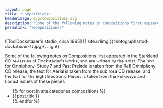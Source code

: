 ```yaml
---
layout: page
title: "Compositions"
headerimage: svg/compositions.svg
description: "Some of the following notes on Compositions first appeared in the Starkland CD re-issues of Dockstader's works, and are written by the artist. The text for Omniphony, Study 7 and Past Prelude is taken from the ReR Omniphony CD release, the text for Aerial is taken from the sub rosa CD release, and the text for the Eight Electronic Pieces is taken from the Folkways and Locust issues of these pieces."
permalink: "/compositions/"
---
```


![Tod Dockstader's studio, circa 1965]({{ site.urlimg }}photographs/tod-dockstader-12.jpg){: .right}

Some of the following notes on Compositions first appeared in the Starkland CD re-issues of Dockstader's works, and are written by the artist. The text for Omniphony, Study 7 and Past Prelude is taken from the ReR Omniphony CD release, the text for Aerial is taken from the sub rosa CD release, and the text for the Eight Electronic Pieces is taken from the Folkways and Locust issues of these pieces.

<ul>
    {% for post in site.categories.compositions %}
    <li><a href="{{ site.url }}{{ post.url }}">{{ post.title }}</a></li>
    {% endfor %}
</ul>